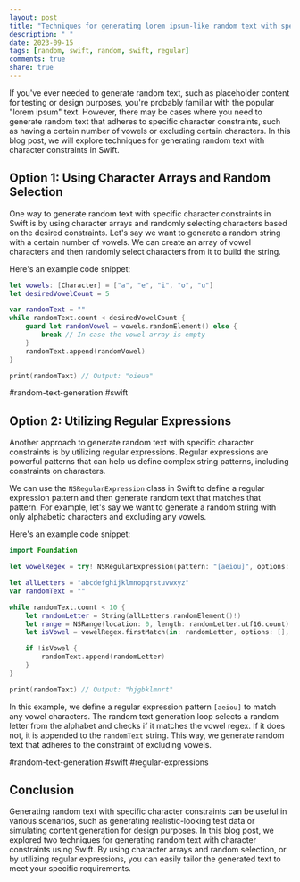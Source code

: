 ```yaml
---
layout: post
title: "Techniques for generating lorem ipsum-like random text with specific character constraints in Swift"
description: " "
date: 2023-09-15
tags: [random, swift, random, swift, regular]
comments: true
share: true
---
```


If you've ever needed to generate random text, such as placeholder content for testing or design purposes, you're probably familiar with the popular "lorem ipsum" text. However, there may be cases where you need to generate random text that adheres to specific character constraints, such as having a certain number of vowels or excluding certain characters. In this blog post, we will explore techniques for generating random text with character constraints in Swift.

## Option 1: Using Character Arrays and Random Selection

One way to generate random text with specific character constraints in Swift is by using character arrays and randomly selecting characters based on the desired constraints. Let's say we want to generate a random string with a certain number of vowels. We can create an array of vowel characters and then randomly select characters from it to build the string.

Here's an example code snippet:

```swift
let vowels: [Character] = ["a", "e", "i", "o", "u"]
let desiredVowelCount = 5

var randomText = ""
while randomText.count < desiredVowelCount {
    guard let randomVowel = vowels.randomElement() else {
        break // In case the vowel array is empty
    }
    randomText.append(randomVowel)
}

print(randomText) // Output: "oieua"
```
#random-text-generation #swift

## Option 2: Utilizing Regular Expressions

Another approach to generate random text with specific character constraints is by utilizing regular expressions. Regular expressions are powerful patterns that can help us define complex string patterns, including constraints on characters.

We can use the `NSRegularExpression` class in Swift to define a regular expression pattern and then generate random text that matches that pattern. For example, let's say we want to generate a random string with only alphabetic characters and excluding any vowels.

Here's an example code snippet:

```swift
import Foundation

let vowelRegex = try! NSRegularExpression(pattern: "[aeiou]", options: [])

let allLetters = "abcdefghijklmnopqrstuvwxyz"
var randomText = ""

while randomText.count < 10 {
    let randomLetter = String(allLetters.randomElement()!)
    let range = NSRange(location: 0, length: randomLetter.utf16.count)
    let isVowel = vowelRegex.firstMatch(in: randomLetter, options: [], range: range) != nil

    if !isVowel {
        randomText.append(randomLetter)
    }
}

print(randomText) // Output: "hjgbklmnrt"
```

In this example, we define a regular expression pattern `[aeiou]` to match any vowel characters. The random text generation loop selects a random letter from the alphabet and checks if it matches the vowel regex. If it does not, it is appended to the `randomText` string. This way, we generate random text that adheres to the constraint of excluding vowels.

#random-text-generation #swift #regular-expressions

## Conclusion

Generating random text with specific character constraints can be useful in various scenarios, such as generating realistic-looking test data or simulating content generation for design purposes. In this blog post, we explored two techniques for generating random text with character constraints using Swift. By using character arrays and random selection, or by utilizing regular expressions, you can easily tailor the generated text to meet your specific requirements.